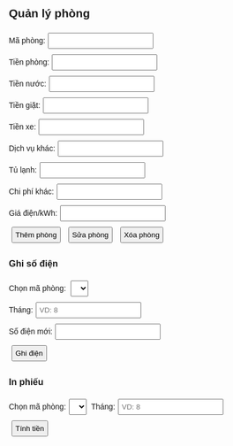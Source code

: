 <!DOCTYPE html>
<html lang="vi">
<head>
  <meta charset="UTF-8">
  <title>Quản lý phòng trọ</title>
  <style>
    body { font-family: Arial; max-width: 800px; margin: auto; padding: 20px; }
    input, select, button { margin: 5px; padding: 5px; }
    table, th, td { border: 1px solid #ccc; border-collapse: collapse; padding: 5px; }
  </style>
</head>
<body>
  <h2>Quản lý phòng</h2>
  <label>Mã phòng:</label><input id="maPhong"><br>
  <label>Tiền phòng:</label><input id="tienPhong"><br>
  <label>Tiền nước:</label><input id="tienNuoc"><br>
  <label>Tiền giặt:</label><input id="tienGiat"><br>
  <label>Tiền xe:</label><input id="tienXe"><br>
  <label>Dịch vụ khác:</label><input id="dichVu"><br>
  <label>Tủ lạnh:</label><input id="tuLanh"><br>
  <label>Chi phí khác:</label><input id="chiPhiKhac"><br>
  <label>Giá điện/kWh:</label><input id="giaDien"><br>
  <button onclick="themPhong()">Thêm phòng</button>
  <button onclick="suaPhong()">Sửa phòng</button>
  <button onclick="xoaPhong()">Xóa phòng</button>

  <h3>Ghi số điện</h3>
  <label>Chọn mã phòng:</label>
  <select id="chonPhongGhiDien"></select><br>
  <label>Tháng:</label><input id="thangGhi" placeholder="VD: 8"><br>
  <label>Số điện mới:</label><input id="soMoi"><br>
  <button onclick="ghiSoDien()">Ghi điện</button>

  <h3>In phiếu</h3>
  <label>Chọn mã phòng:</label><select id="chonPhongIn"></select>
  <label>Tháng:</label><input id="thangIn" placeholder="VD: 8"><br>
  <button onclick="inPhieu()">Tính tiền</button>
  <pre id="ketQua"></pre>

  <script>
    const dsPhong = {}; // lưu thông tin phòng
    const dienNang = {}; // lưu số điện theo tháng

    function themPhong() {
      const ma = document.getElementById('maPhong').value;
      dsPhong[ma] = {
        tienPhong: +document.getElementById('tienPhong').value,
        tienNuoc: +document.getElementById('tienNuoc').value,
        tienGiat: +document.getElementById('tienGiat').value,
        tienXe: +document.getElementById('tienXe').value,
        dichVu: +document.getElementById('dichVu').value,
        tuLanh: +document.getElementById('tuLanh').value,
        chiPhiKhac: +document.getElementById('chiPhiKhac').value,
        giaDien: +document.getElementById('giaDien').value
      };
      dienNang[ma] = dienNang[ma] || {}; // khởi tạo nếu chưa có
      capNhatSelect();
      alert('Đã thêm/sửa phòng');
    }

    function suaPhong() {
      themPhong(); // dùng chung hàm thêm vì nhập đè lên
    }

    function xoaPhong() {
      const ma = document.getElementById('maPhong').value;
      if (confirm(`Bạn có chắc muốn xóa phòng ${ma}?`)) {
        delete dsPhong[ma];
        delete dienNang[ma];
        capNhatSelect();
        alert('Đã xóa phòng');
      }
    }

    function capNhatSelect() {
      const selects = [document.getElementById('chonPhongGhiDien'), document.getElementById('chonPhongIn')];
      selects.forEach(sel => {
        sel.innerHTML = '';
        for (let ma in dsPhong) {
          const opt = document.createElement('option');
          opt.value = opt.text = ma;
          sel.add(opt);
        }
      });
    }

    function ghiSoDien() {
      const ma = document.getElementById('chonPhongGhiDien').value;
      const thang = +document.getElementById('thangGhi').value;
      const moi = +document.getElementById('soMoi').value;
      if (!dienNang[ma]) dienNang[ma] = {};
      dienNang[ma][thang] = moi;
      alert('Đã ghi điện');
    }

    function inPhieu() {
      const ma = document.getElementById('chonPhongIn').value;
      const thang = +document.getElementById('thangIn').value;
      const phong = dsPhong[ma];
      const soMoi = dienNang[ma]?.[thang] ?? 0;
      const soCu = dienNang[ma]?.[thang - 1] ?? 0;
      const soDien = soMoi - soCu;
      const tienDien = soDien * (phong?.giaDien || 0);

      const tong = phong.tienPhong + phong.tienNuoc + phong.tienGiat + phong.tienXe + phong.dichVu + phong.tuLanh + phong.chiPhiKhac + tienDien;

      document.getElementById('ketQua').textContent =
`PHIẾU TÍNH TIỀN - THÁNG ${thang}
Phòng: ${ma}
Số điện cũ (T${thang - 1}): ${soCu}
Số điện mới (T${thang}): ${soMoi}
Tiền điện: ${tienDien.toLocaleString()} đ
Tiền phòng: ${phong.tienPhong.toLocaleString()} đ
Nước: ${phong.tienNuoc.toLocaleString()} đ
Giặt: ${phong.tienGiat.toLocaleString()} đ
Xe: ${phong.tienXe.toLocaleString()} đ
Dịch vụ: ${phong.dichVu.toLocaleString()} đ
Tủ lạnh: ${phong.tuLanh.toLocaleString()} đ
Khác: ${phong.chiPhiKhac.toLocaleString()} đ
------------------------
TỔNG CỘNG: ${tong.toLocaleString()} đ`
    }
  </script>
</body>
</html>
